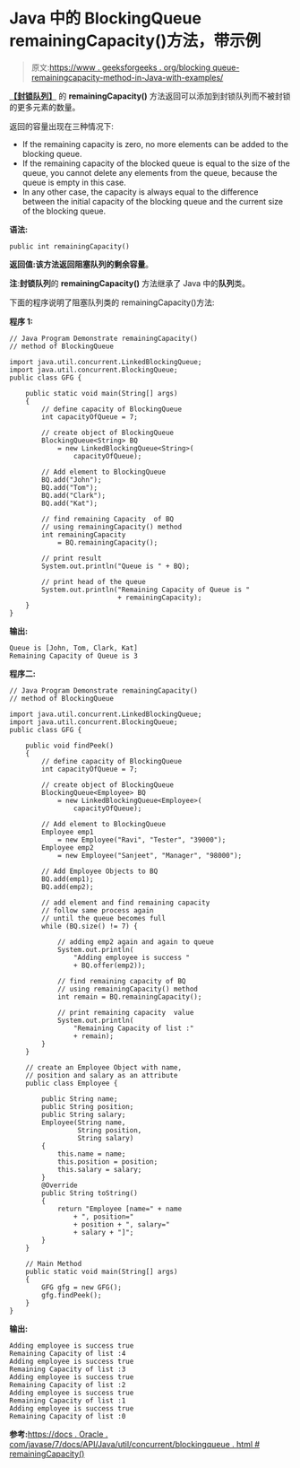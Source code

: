 # Java 中的 BlockingQueue remainingCapacity()方法，带示例

> 原文:[https://www . geeksforgeeks . org/blocking queue-remainingcapacity-method-in-Java-with-examples/](https://www.geeksforgeeks.org/blockingqueue-remainingcapacity-method-in-java-with-examples/)

[**【封锁队列】**](https://www.geeksforgeeks.org/blockingqueue-interface-in-java/) 的 **remainingCapacity()** 方法返回可以添加到封锁队列而不被封锁的更多元素的数量。

返回的容量出现在三种情况下:

*   If the remaining capacity is zero, no more elements can be added to the blocking queue.
*   If the remaining capacity of the blocked queue is equal to the size of the queue, you cannot delete any elements from the queue, because the queue is empty in this case.
*   In any other case, the capacity is always equal to the difference between the initial capacity of the blocking queue and the current size of the blocking queue.

**语法:**

```
public int remainingCapacity()
```

**返回值:**该方法返回阻塞队列的**剩余容量**。

**注**:**封锁队列**的 **remainingCapacity()** 方法继承了 Java 中的**队列**类。

下面的程序说明了阻塞队列类的 remainingCapacity()方法:

**程序 1:**

```
// Java Program Demonstrate remainingCapacity()
// method of BlockingQueue

import java.util.concurrent.LinkedBlockingQueue;
import java.util.concurrent.BlockingQueue;
public class GFG {

    public static void main(String[] args)
    {
        // define capacity of BlockingQueue
        int capacityOfQueue = 7;

        // create object of BlockingQueue
        BlockingQueue<String> BQ
            = new LinkedBlockingQueue<String>(
                capacityOfQueue);

        // Add element to BlockingQueue
        BQ.add("John");
        BQ.add("Tom");
        BQ.add("Clark");
        BQ.add("Kat");

        // find remaining Capacity  of BQ
        // using remainingCapacity() method
        int remainingCapacity
            = BQ.remainingCapacity();

        // print result
        System.out.println("Queue is " + BQ);

        // print head of the queue
        System.out.println("Remaining Capacity of Queue is "
                           + remainingCapacity);
    }
}
```

**输出:**

```
Queue is [John, Tom, Clark, Kat]
Remaining Capacity of Queue is 3

```

**程序二:**

```
// Java Program Demonstrate remainingCapacity()
// method of BlockingQueue

import java.util.concurrent.LinkedBlockingQueue;
import java.util.concurrent.BlockingQueue;
public class GFG {

    public void findPeek()
    {
        // define capacity of BlockingQueue
        int capacityOfQueue = 7;

        // create object of BlockingQueue
        BlockingQueue<Employee> BQ
            = new LinkedBlockingQueue<Employee>(
                capacityOfQueue);

        // Add element to BlockingQueue
        Employee emp1
            = new Employee("Ravi", "Tester", "39000");
        Employee emp2
            = new Employee("Sanjeet", "Manager", "98000");

        // Add Employee Objects to BQ
        BQ.add(emp1);
        BQ.add(emp2);

        // add element and find remaining capacity
        // follow same process again
        // until the queue becomes full
        while (BQ.size() != 7) {

            // adding emp2 again and again to queue
            System.out.println(
                "Adding employee is success "
                + BQ.offer(emp2));

            // find remaining capacity of BQ
            // using remainingCapacity() method
            int remain = BQ.remainingCapacity();

            // print remaining capacity  value
            System.out.println(
                "Remaining Capacity of list :"
                + remain);
        }
    }

    // create an Employee Object with name,
    // position and salary as an attribute
    public class Employee {

        public String name;
        public String position;
        public String salary;
        Employee(String name,
                 String position,
                 String salary)
        {
            this.name = name;
            this.position = position;
            this.salary = salary;
        }
        @Override
        public String toString()
        {
            return "Employee [name=" + name
                + ", position="
                + position + ", salary="
                + salary + "]";
        }
    }

    // Main Method
    public static void main(String[] args)
    {
        GFG gfg = new GFG();
        gfg.findPeek();
    }
}
```

**输出:**

```
Adding employee is success true
Remaining Capacity of list :4
Adding employee is success true
Remaining Capacity of list :3
Adding employee is success true
Remaining Capacity of list :2
Adding employee is success true
Remaining Capacity of list :1
Adding employee is success true
Remaining Capacity of list :0

```

**参考:**[https://docs . Oracle . com/javase/7/docs/API/Java/util/concurrent/blockingqueue . html # remainingCapacity()](https://docs.oracle.com/javase/7/docs/api/java/util/concurrent/BlockingQueue.html#remainingCapacity())
